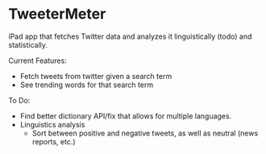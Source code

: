 TweeterMeter
============

iPad app that fetches Twitter data and analyzes it linguistically (todo) and statistically.

Current Features:
- Fetch tweets from twitter given a search term
- See trending words for that search term

To Do:
- Find better dictionary API/fix that allows for multiple languages.
- Linguistics analysis
  - Sort between positive and negative tweets, as well as neutral (news reports, etc.)

